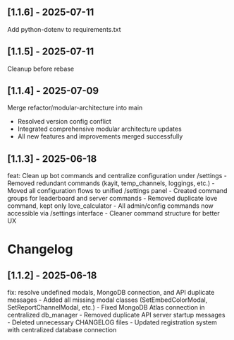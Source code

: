 ## [1.1.6] - 2025-07-11

Add python-dotenv to requirements.txt

## [1.1.5] - 2025-07-11

Cleanup before rebase

## [1.1.4] - 2025-07-09

Merge refactor/modular-architecture into main

- Resolved version config conflict
- Integrated comprehensive modular architecture updates
- All new features and improvements merged successfully

## [1.1.3] - 2025-06-18

feat: Clean up bot commands and centralize configuration under /settings - Removed redundant commands (kayit, temp_channels, loggings, etc.) - Moved all configuration flows to unified /settings panel - Created command groups for leaderboard and server commands - Removed duplicate love command, kept only love_calculator - All admin/config commands now accessible via /settings interface - Cleaner command structure for better UX

# Changelog

## [1.1.2] - 2025-06-18

fix: resolve undefined modals, MongoDB connection, and API duplicate messages - Added all missing modal classes (SetEmbedColorModal, SetReportChannelModal, etc.) - Fixed MongoDB Atlas connection in centralized db_manager - Removed duplicate API server startup messages - Deleted unnecessary CHANGELOG files - Updated registration system with centralized database connection
